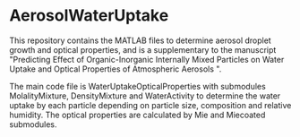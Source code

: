 # AerosolWaterUptake

This repository contains the MATLAB files to determine aerosol droplet growth and optical properties, and is a supplementary to the manuscript "Predicting Effect of Organic-Inorganic Internally Mixed Particles on Water Uptake and Optical Properties of Atmospheric Aerosols ".

The main code file is WaterUptakeOpticalProperties with submodules MolalityMixture, DensityMixture and WaterActivity to determine the water uptake by each particle depending on particle size, composition and relative humidity. The optical properties are calculated by Mie and Miecoated submodules.
